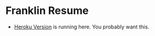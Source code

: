 # Franklin Resume

* [Heroku Version](https://franklin-resume.herokuapp.com/) is running here. You probably want this.
